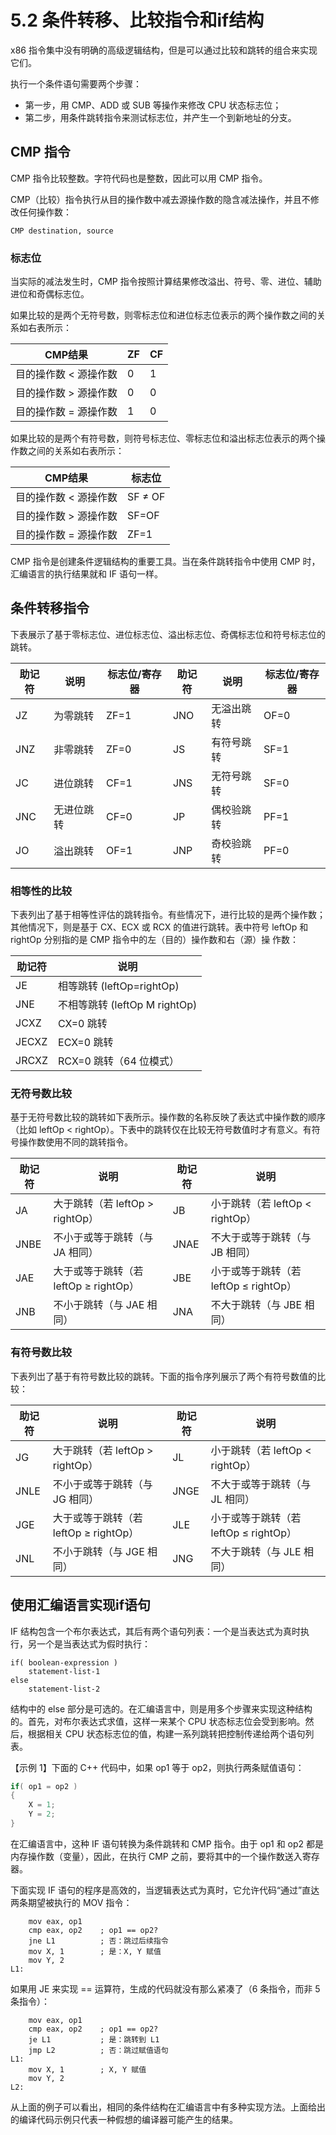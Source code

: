 # 5.2 条件转移、比较指令和if结构

x86 指令集中没有明确的高级逻辑结构，但是可以通过比较和跳转的组合来实现它们。

执行一个条件语句需要两个步骤：

- 第一步，用 CMP、ADD 或 SUB 等操作来修改 CPU 状态标志位；
- 第二步，用条件跳转指令来测试标志位，并产生一个到新地址的分支。

## CMP 指令

CMP 指令比较整数。字符代码也是整数，因此可以用 CMP 指令。

CMP（比较）指令执行从目的操作数中减去源操作数的隐含减法操作，并且不修改任何操作数：

```CMP destination, source```

### 标志位

当实际的减法发生时，CMP 指令按照计算结果修改溢出、符号、零、进位、辅助进位和奇偶标志位。

如果比较的是两个无符号数，则零标志位和进位标志位表示的两个操作数之间的关系如右表所示：

| CMP结果               | ZF   | CF   |
| --------------------- | ---- | ---- |
| 目的操作数 < 源操作数 | 0    | 1    |
| 目的操作数 > 源操作数 | 0    | 0    |
| 目的操作数 = 源操作数 | 1    | 0    |

如果比较的是两个有符号数，则符号标志位、零标志位和溢出标志位表示的两个操作数之间的关系如右表所示：

| CMP结果               | 标志位  |
| --------------------- | ------- |
| 目的操作数 < 源操作数 | SF ≠ OF |
| 目的操作数 > 源操作数 | SF=OF   |
| 目的操作数 = 源操作数 | ZF=1    |

CMP 指令是创建条件逻辑结构的重要工具。当在条件跳转指令中使用 CMP 时，汇编语言的执行结果就和 IF 语句一样。

## 条件转移指令

下表展示了基于零标志位、进位标志位、溢出标志位、奇偶标志位和符号标志位的跳转。

| 助记符 | 说明       | 标志位/寄存器 | 助记符 | 说明       | 标志位/寄存器 |
| ------ | ---------- | ------------- | ------ | ---------- | ------------- |
| JZ     | 为零跳转   | ZF=1          | JNO    | 无溢出跳转 | OF=0          |
| JNZ    | 非零跳转   | ZF=0          | JS     | 有符号跳转 | SF=1          |
| JC     | 进位跳转   | CF=1          | JNS    | 无符号跳转 | SF=0          |
| JNC    | 无进位跳转 | CF=0          | JP     | 偶校验跳转 | PF=1          |
| JO     | 溢出跳转   | OF=1          | JNP    | 奇校验跳转 | PF=0          |

### 相等性的比较

下表列出了基于相等性评估的跳转指令。有些情况下，进行比较的是两个操作数；其他情况下，则是基于 CX、ECX 或 RCX 的值进行跳转。表中符号 leftOp 和 rightOp 分别指的是 CMP 指令中的左（目的）操作数和右（源）操 作数：

| 助记符 | 说明                          |
| ------ | ----------------------------- |
| JE     | 相等跳转 (leftOp=rightOp)     |
| JNE    | 不相等跳转 (leftOp M rightOp) |
| JCXZ   | CX=0 跳转                     |
| JECXZ  | ECX=0 跳转                    |
| JRCXZ  | RCX=0 跳转（64 位模式）       |

### 无符号数比较

基于无符号数比较的跳转如下表所示。操作数的名称反映了表达式中操作数的顺序（比如 leftOp < rightOp）。下表中的跳转仅在比较无符号数值时才有意义。有符号操作数使用不同的跳转指令。

| 助记符 | 说明                                  | 助记符 | 说明                                  |
| ------ | ------------------------------------- | ------ | ------------------------------------- |
| JA     | 大于跳转（若 leftOp > rightOp）       | JB     | 小于跳转（若 leftOp < rightOp）       |
| JNBE   | 不小于或等于跳转（与 JA 相同）        | JNAE   | 不大于或等于跳转（与 JB 相同）        |
| JAE    | 大于或等于跳转（若 leftOp ≥ rightOp） | JBE    | 小于或等于跳转（若 leftOp ≤ rightOp） |
| JNB    | 不小于跳转（与 JAE 相同）             | JNA    | 不大于跳转（与 JBE 相同）             |

### 有符号数比较

下表列岀了基于有符号数比较的跳转。下面的指令序列展示了两个有符号数值的比较：

| 助记符 | 说明                                  | 助记符 | 说明                                  |
| ------ | ------------------------------------- | ------ | ------------------------------------- |
| JG     | 大于跳转（若 leftOp > rightOp）       | JL     | 小于跳转（若 leftOp < rightOp）       |
| JNLE   | 不小于或等于跳转（与 JG 相同）        | JNGE   | 不大于或等于跳转（与 JL 相同）        |
| JGE    | 大于或等于跳转（若 leftOp ≥ rightOp） | JLE    | 小于或等于跳转（若 leftOp ≤ rightOp） |
| JNL    | 不小于跳转（与 JGE 相同）             | JNG    | 不大于跳转（与 JLE 相同）             |

## 使用汇编语言实现if语句

IF 结构包含一个布尔表达式，其后有两个语句列表：一个是当表达式为真时执行，另一个是当表达式为假时执行：

```
if( boolean-expression )
	statement-list-1
else
	statement-list-2
```

结构中的 else 部分是可选的。在汇编语言中，则是用多个步骤来实现这种结构的。首先，对布尔表达式求值，这样一来某个 CPU 状态标志位会受到影响。然后，根据相关 CPU 状态标志位的值，构建一系列跳转把控制传递给两个语句列表。

【示例 1】下面的 C++ 代码中，如果 op1 等于 op2，则执行两条赋值语句：

```cpp
if( op1 = op2 )
{
    X = 1;
    Y = 2;
}
```

在汇编语言中，这种 IF 语句转换为条件跳转和 CMP 指令。由于 op1 和 op2 都是内存操作数（变量），因此，在执行 CMP 之前，要将其中的一个操作数送入寄存器。

下面实现 IF 语句的程序是高效的，当逻辑表达式为真时，它允许代码“通过”直达两条期望被执行的 MOV 指令：

```assembly
	mov eax, op1
	cmp eax, op2	; op1 == op2?
	jne L1			; 否：跳过后续指令
	mov X, 1		; 是：X, Y 赋值
	mov Y, 2
L1:
```

如果用 JE 来实现 == 运算符，生成的代码就没有那么紧凑了（6 条指令，而非 5 条指令）：

```assembly
	mov eax, op1
	cmp eax, op2	; op1 == op2?
	je L1			; 是：跳转到 L1
	jmp L2			; 否：跳过赋值语句
L1:	
	mov X, 1		; X, Y 赋值
	mov Y, 2
L2:
```

从上面的例子可以看出，相同的条件结构在汇编语言中有多种实现方法。上面给出的编译代码示例只代表一种假想的编译器可能产生的结果。

